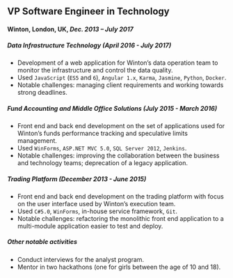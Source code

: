 ## VP Software Engineer in Technology
#### Winton, London, UK, *Dec. 2013 – July 2017*


##### Data Infrastructure Technology (April 2016 - July 2017)
* Development of a web application for Winton’s data operation team to monitor the
infrastructure and control the data quality.
* Used `JavaScript` (`ES5` and `6`), `Angular 1.x`, `Karma`, `Jasmine`, `Python`, `Docker`.
* Notable challenges: managing client requirements and working towards strong deadlines.


##### Fund Accounting and Middle Office Solutions (July 2015 - March 2016)
* Front end and back end development on the set of applications used for Winton’s funds
performance tracking and speculative limits management.
* Used `WinForms`, `ASP.NET MVC 5.0`, `SQL Server 2012`, `Jenkins`.
* Notable challenges: improving the collaboration between the business and technology
teams; deprecation of a legacy application.


##### Trading Platform (December 2013 - June 2015)
* Front end and back end development on the trading platform with focus on the user
interface used by Winton’s execution team.
* Used `C#5.0`, `WinForms`, in-house service framework, `Git`.
* Notable challenges: refactoring the monolithic front end application to a multi-module
application easier to test and deploy.


##### Other notable activities
* Conduct interviews for the analyst program.
* Mentor in two hackathons (one for girls between the age of 10 and 18).